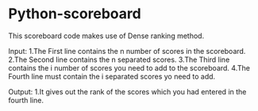 # Python-scoreboard
This scoreboard code makes use of Dense ranking method.

Input:
1.The First line contains the n number of scores in the scoreboard.
2.The Second line contains the n separated scores.
3.The Third line contains the i number of scores you need to add to the scoreboard.
4.The Fourth line must contain the i separated scores yo need to add.

Output:
1.It gives out the rank of the scores which you had entered in the fourth line.
